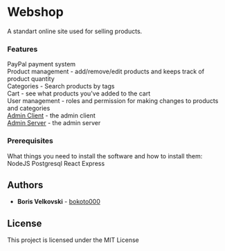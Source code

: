 # Webshop

A standart online site used for selling products.

### Features

PayPal payment system\
Product management - add/remove/edit products and keeps track of product quantity\
Categories - Search products by tags\
Cart - see what products you've added to the cart\
User management - roles and permission for making changes to products and categories\
[Admin Client](admin_client) - the admin client\
[Admin Server](admin_server) - the admin server

### Prerequisites

What things you need to install the software and how to install them:
NodeJS
Postgresql
React
Express

## Authors

* **Boris Velkovski**  - [bokoto000](https://github.com/bokoto000)

## License

This project is licensed under the MIT License
